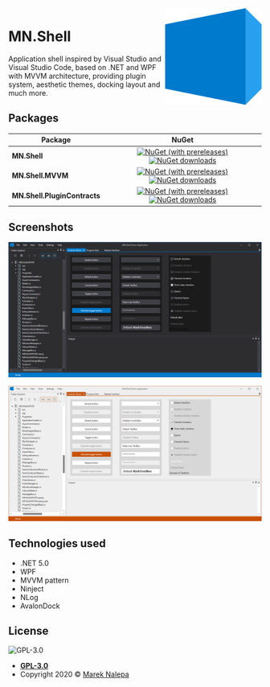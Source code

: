 <img alt="MN.Shell" src="https://github.com/mareknalepa/MN.Shell/raw/master/doc/mnshell.png?raw=true" align="right" />

# MN.Shell

Application shell inspired by Visual Studio and Visual Studio Code, based on .NET and WPF with MVVM architecture, providing plugin system, aesthetic themes, docking layout and much more.

## Packages

Package | NuGet |
--- | :---: |
**MN.Shell** | [![NuGet (with prereleases)](https://img.shields.io/nuget/vpre/MN.Shell?logo=NuGet)](https://www.nuget.org/packages/MN.Shell/) [![NuGet downloads](https://img.shields.io/nuget/dt/MN.Shell)](https://www.nuget.org/packages/MN.Shell/) |
**MN.Shell.MVVM** | [![NuGet (with prereleases)](https://img.shields.io/nuget/vpre/MN.Shell.MVVM?logo=NuGet)](https://www.nuget.org/packages/MN.Shell.MVVM/) [![NuGet downloads](https://img.shields.io/nuget/dt/MN.Shell.MVVM)](https://www.nuget.org/packages/MN.Shell.MVVM/) |
**MN.Shell.PluginContracts** | [![NuGet (with prereleases)](https://img.shields.io/nuget/vpre/MN.Shell.PluginContracts?logo=NuGet)](https://www.nuget.org/packages/MN.Shell.PluginContracts/) [![NuGet downloads](https://img.shields.io/nuget/dt/MN.Shell.PluginContracts)](https://www.nuget.org/packages/MN.Shell.PluginContracts/) |


## Screenshots

![Demo application using dark theme](https://github.com/mareknalepa/MN.Shell/raw/master/doc/screenshot1.png?raw=true "Demo application using dark theme")

![Demo application using light theme](https://github.com/mareknalepa/MN.Shell/raw/master/doc/screenshot2.png?raw=true "Demo application using light theme")


## Technologies used

- .NET 5.0
- WPF
- MVVM pattern
- Ninject
- NLog
- AvalonDock


## License

![GPL-3.0](https://img.shields.io/github/license/mareknalepa/MN.Shell)

- **[GPL-3.0](https://opensource.org/licenses/GPL-3.0)**
- Copyright 2020 © [Marek Nalepa](https://github.com/mareknalepa/)
